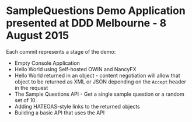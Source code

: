 # SampleQuestions Demo Application presented at DDD Melbourne - 8 August 2015

Each commit represents a stage of the demo:

 * Empty Console Application
 * Hello World using Self-hosted OWIN and NancyFX
 * Hello World returned in an object - content negotiation will allow that object to be returned as XML or JSON depending on the `Accept` header in the request
 * The Sample Questions API - Get a single sample question or a random set of 10.
 * Adding HATEOAS-style links to the returned objects
 * Building a basic API that uses the API

